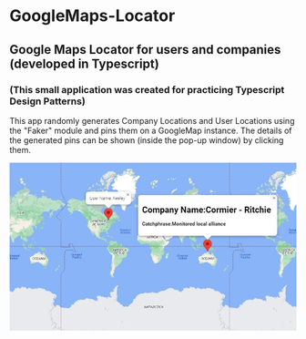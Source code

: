 # GoogleMaps-Locator

## Google Maps Locator for users and companies (developed in Typescript)

### (This small application was created for practicing Typescript Design Patterns)

This app randomly generates Company Locations and User Locations using the "Faker" module and pins them on a GoogleMap instance.
The details of the generated pins can be shown (inside the pop-up window) by clicking them.

![Interface](./app.jpg)
